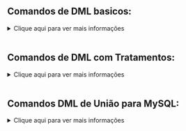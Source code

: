 
## Comandos de DML basicos:

<details>
  <summary>Clique aqui para ver mais informações</summary>
<p></p>

<br>
INSERT: Adiciona novos registros em uma tabela.<p></p>

```
INSERT INTO tabela_nome (coluna1, coluna2, coluna3) VALUES (valor1, valor2, valor3);
```
<p></p>
UPDATE: Atualiza os dados existentes em uma tabela.<p></p>

```
UPDATE tabela_nome SET coluna1 = novo_valor WHERE condicao;
```
<p></p>

DELETE: Exclui registros de uma tabela.<p></p>

```
DELETE FROM tabela_nome WHERE condicao;
```
<p></p>
SELECT: Busca dados de uma tabela.<p></p>

```
SELECT coluna1, coluna2 FROM tabela_nome WHERE condicao;
```
<p></p>
SELECT DISTINCT: Recupera dados únicos de uma tabela.<p></p>

```
SELECT DISTINCT coluna1 FROM tabela_nome;
```
<br>
</details>
<br>

## Comandos de DML com Tratamentos:
<details>
<summary>Clique aqui para ver mais informações</summary>
<br>
<p></p>
LIKE: Utilizado para buscar valores semelhantes em uma coluna. Por exemplo, para encontrar todos os registros com nomes
que começam com "Jo":<p></p>
	
```
SELECT * FROM tabela WHERE nome LIKE 'Jo%';
```
<p></p>
IN: Utilizado para buscar valores específicos em uma coluna. Por exemplo, para encontrar todos os registros com idades
entre 20 e 30:<p></p>
	
```
SELECT * FROM tabela WHERE idade IN (20, 21, 22, 23, 24, 25, 26, 27, 28, 29, 30);
```
<p></p>
NOT IN: Utilizado para excluir valores específicos em uma coluna. Por exemplo, para encontrar todos os registros com
idades que não estão entre 20 e 30:<p></p>
	
```
SELECT * FROM tabela WHERE idade NOT IN (20, 21, 22, 23, 24, 25, 26, 27, 28, 29, 30);
```
<p></p>
	
## REGEX
	
<p></p>
REGEXP: Utilizado para buscar valores que correspondem a uma expressão regular específica. Por exemplo, para encontrar
todos os registros com e-mails que terminam com "gmail.com":<p></p>
	
```
SELECT * FROM tabela WHERE email REGEXP 'gmail\.com$';
```
NOT REGEXP: Utilizado para excluir valores que correspondem a uma expressão regular específica. Por exemplo, para
encontrar todos os registros com e-mails que não terminam com "gmail.com":<p></p>
	
```
SELECT * FROM tabela WHERE email NOT REGEXP 'gmail\.com$';
```
<p></p>
RLIKE: É uma forma alternativa para utilizar o operador REGEXP.<p></p>
	
```
SELECT * FROM tabela WHERE email RLIKE 'gmail\.com$';
```
<p></p>
	
```	
SELECT * FROM tabela WHERE campo REGEXP '^[A-Z]{2}[0-9]{4}[A-Z]{2}$';
```
Esse comando irá selecionar todas as linhas da tabela onde o valor do campo corresponde à expressão regular especificada. A expressão regular usada nesse exemplo é "^[A-Z]{2}[0-9]{4}[A-Z]{2}$", que significa:

"^" indica o início da string
"[A-Z]{2}" significa que há duas letras maiúsculas consecutivas
"[0-9]{4}" significa que há quatro números consecutivos
"[A-Z]{2}" significa que há duas letras maiúsculas consecutivas
"$" indica o final da string
Essa expressão regular corresponde a uma string que começa e termina com duas letras maiúsculas e contém quatro números consecutivos no meio, como "AB1234CD".
<p></p>
Outro exemplo:<p></p>
	
```
SELECT * FROM tabela WHERE campo REGEXP '^([a-zA-Z0-9._%+-]+)@([a-zA-Z0-9.-]+\.[a-zA-Z]{2,})$';
```
Esse comando irá selecionar todas as linhas da tabela onde o valor do campo corresponde à expressão regular especificada. A expressão regular usada nesse exemplo é "^([a-zA-Z0-9._%+-]+)@([a-zA-Z0-9.-]+.[a-zA-Z]{2,})$", que é uma expressão regular para validação de email.

## STRING
<p></p>
Concatenação de strings: Para concatenar strings, podemos usar o operador "CONCAT()". Por exemplo, para concatenar o
nome e sobrenome de uma pessoa em uma única coluna:
<p></p>
	
```
SELECT CONCAT(nome, ' ', sobrenome) as 'Nome Completo' FROM tabela;
SELECT CONCAT('R$', preco) as 'Preço em Reais' FROM tabela;
```
<p></p>	
Aqui está um exemplo de como usar a função "REPLACE()" para substituir uma string em uma consulta My:<p></p>
	
```
SELECT REPLACE(nome, 'J', 'K') as 'Nome Alterado' FROM tabela;
```
<p></p>	
A função REPLACE(nome, 'J', 'K') irá buscar a coluna nome e substituir todas as ocorrências da letra "J" por "K" e
retornará o resultado na coluna "Nome Alterado".<p></p>
	
```
UPDATE tabela SET email = REPLACE(email, '@gmail.com', '@hotmail.com');
```
<p></p>	
Esse comando irá buscar todos os valores na coluna email e substituir todas as ocorrências de '@gmail.com' por
'@hotmail.com' e essas alterações serão salvas na tabela.
<p></p>




## Funções Matematicas
<p></p>
Adição de números: Para adicionar números, podemos usar o operador "+". Por exemplo, para somar o salário de todos os
funcionários:<p></p>
	
```
SELECT SUM(salario) as 'Total Salário' FROM tabela;
```
<p></p>	
Subtração de números: Para subtrair números, podemos usar o operador "-". Por exemplo, para calcular a diferença entre
as vendas de dois meses:<p></p>
	
```	
SELECT (SELECT SUM(vendas) FROM tabela WHERE mes = 'jan') - (SELECT SUM(vendas) FROM tabela WHERE mes = 'dez') as
'Diferença de Vendas';
```
<p></p>	
Multiplicação de números: Para multiplicar números, podemos usar o operador "*". Por exemplo, para calcular o preço
total de uma compra:<p></p>
	
```
SELECT quantidade * preco as 'Total' FROM tabela;
```
<p></p>	
Divisão de números: Para dividir números, podemos usar o operador "/". Por exemplo, para calcular a média de vendas por
mês:<p></p>
	
```
SELECT SUM(vendas) / COUNT(DISTINCT mes) as 'Média de Vendas' FROM tabela;
```
<p></p>
Aqui está um exemplo de como combinar operações matemáticas de soma, divisão e subtração em uma única conta em uma
consulta My:<p></p>
	
```
SELECT (SUM(vendas) - SUM(devolucoes)) / COUNT(DISTINCT mes) as 'Média de Lucro' FROM tabela;
```
<p></p>	
Esse comando irá calcular a média de lucro por mês, subtraindo as devoluções das vendas e dividindo o resultado pelo
número de meses distintos.
<p></p>
	
```
SELECT (SUM(quantidade) * preco) - (SUM(quantidade) * preco * desconto/100) as 'Total com Desconto' FROM tabela;
```
	
Esse comando irá calcular o total com desconto, multiplicando a quantidade pelo preco e subtraindo o valor do desconto.
<br>
</details>
<br>

## Comandos DML de União para MySQL:
<details>
<summary>Clique aqui para ver mais informações</summary>

<br></br>
JOIN: Recupera dados de várias tabelas relacionadas.<p></p>
	
```
SELECT
tabela1.coluna1,
tabela2.coluna2
FROM
tabela1
JOIN tabela2 ON
tabela1.coluna_relacionada = tabela2.coluna_relacionada
WHERE
condicao;
```

UNION: Combina resultados de várias consultas SELECT.<p></p>
	
```
SELECT
coluna1
FROM
tabela1
WHERE
condicao
UNION
SELECT
coluna2
FROM
tabela2
WHERE
condicao;
```

SUBQUERY: Utiliza uma consulta dentro de outra consulta.<p></p>
	
```
SELECT
coluna1
FROM
tabela1
WHERE
coluna2 IN (
SELECT
coluna2
FROM
tabela2
WHERE
condicao);
```

GROUP BY: Agrupa resultados por uma ou mais colunas.
<p></p>
	
```
SELECT
coluna1,
SUM(coluna2)
FROM
tabela
GROUP BY
coluna1;
```

HAVING: Utilizado com o GROUP BY para filtrar resultados agrupados.<p></p>
	
```
SELECT
coluna1,
SUM(coluna2)
FROM
tabela
GROUP BY
coluna1
HAVING
SUM(coluna2) > valor;
```

LIMIT: Limita o número de resultados retornados.
<p></p>
	
```
SELECT
coluna1,
coluna2
FROM
tabela
LIMIT 10;
```

INNER JOIN: Recupera dados de várias tabelas relacionadas e retorna somente os registros que possuem correspondência
entre as tabelas relacionadas.
<p></p>
	
```
SELECT
tabela1.coluna1,
tabela2.coluna2
FROM
tabela1
INNER JOIN tabela2 ON
tabela1.coluna_relacionada = tabela2.coluna_relacionada
WHERE
condicao;
```

OUTER JOIN: Retorna os dados de ambas as tabelas, incluindo os registros que não possuem correspondência entre as
tabelas relacionadas.<p></p>
	
```
SELECT
tabela1.coluna1,
tabela2.coluna2
FROM
tabela1
LEFT OUTER JOIN tabela2 ON
tabela1.coluna_relacionada = tabela2.coluna_relacionada
WHERE
condicao;
```


Exemplos de consultas DML mais complexas:


JOIN com subquery: Utiliza uma subquery para selecionar dados de uma tabela relacionada antes de juntá-los à tabela
principal.<p></p>
	
```
SELECT
tabela1.coluna1,
tabela2.coluna2
FROM
tabela1
JOIN (
SELECT
coluna2,
coluna3
FROM
tabela2
WHERE
condicao) AS tabela2 ON
tabela1.coluna_relacionada = tabela2.coluna_relacionada
WHERE
condicao;
```

UNION com ordenação: Combina resultados de várias consultas SELECT e os ordena de acordo com uma coluna específica.<p></p>
	
```
SELECT
coluna1,
coluna2
FROM
tabela1
WHERE
condicao
ORDER BY
coluna
UNION
SELECT
coluna1,
coluna2
FROM
tabela2
WHERE
condicao
ORDER BY
coluna2
ORDER BY
coluna2;
```

Subquery com JOIN: Utiliza uma subquery para selecionar dados de uma tabela e juntá-los à tabela principal através de um
JOIN.
<p></p>
	
```
SELECT
tabela1.coluna1,
tabela2.coluna2
FROM
tabela1
JOIN (
SELECT
coluna2,
coluna3
FROM
tabela2
WHERE
condicao) AS tabela2 ON
tabela1.coluna_relacionada = tabela2.coluna_relacionada
WHERE
tabela1.coluna1 IN (
SELECT
coluna4
FROM
tabela3
WHERE
condicao);
```


GROUP BY com HAVING: Agrupa resultados por uma ou mais colunas e utiliza o HAVING para filtrar resultados agrupados.
<p></p>
	
```
SELECT
coluna1,
SUM(coluna2),
AVG(coluna3)
FROM
tabela
GROUP BY
coluna1
HAVING
SUM(coluna2) > valor
AND AVG(coluna3) < outro_valor; 
```

EXISTS: Verifica se existem valores correspondentes em uma subquery. 
<p></p>
	
```
SELECT coluna1,
coluna2 FROM tabela1 WHERE EXISTS ( SELECT 1 FROM tabela2 WHERE
tabela1.coluna_relacionada=tabela2.coluna_relacionada AND condicao);
```

NOT EXISTS: Verifica se não existem valores correspondentes em uma subquery. 
<p></p>
	
```
SELECT coluna1, coluna2 FROM tabela1 WHERE NOT EXISTS ( SELECT 1 FROM tabela2 WHERE
tabela1.coluna_relacionada=tabela2.coluna_relacionada AND condicao); 
```
INNER JOIN com ON e USING: Utiliza duas condições de junção, uma com ON e outra com USING, para recuperar dados de várias tabelas relacionadas. 
<p></p>
	
```
SELECT
tabela1.coluna1, tabela2.coluna2 FROM tabela1 INNER JOIN tabela2 ON tabel;
```
Observação estes exemplos de join podem ser utilizando não somente em SELECT mas tambem em UPDATE,DELETE ao utilizar deve-se tomar muito cuidado pois pode dar
perda de dados importantes.

<br>
</details>
<br>
